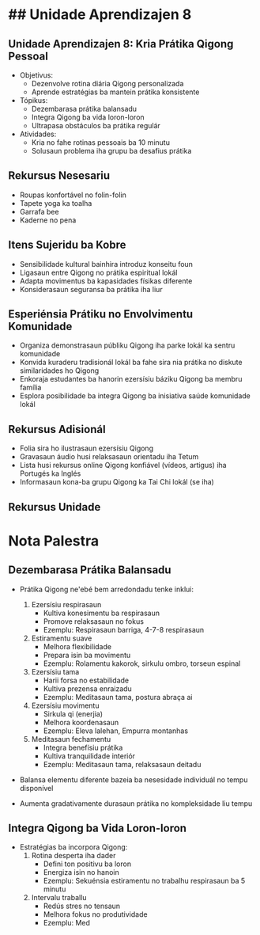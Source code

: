 # ## Unidade Aprendizajen 8

## Unidade Aprendizajen 8: Kria Prátika Qigong Pessoal
- Objetivus:
  * Dezenvolve rotina diária Qigong personalizada
  * Aprende estratégias ba mantein prátika konsistente
- Tópikus:
  * Dezembarasa prátika balansadu
  * Integra Qigong ba vida loron-loron
  * Ultrapasa obstáculos ba prátika regulár
- Atividades:
  * Kria no fahe rotinas pessoais ba 10 minutu
  * Solusaun problema iha grupu ba desafius prátika

## Rekursus Nesesariu

- Roupas konfortável no folin-folin
- Tapete yoga ka toalha
- Garrafa bee
- Kaderne no pena

## Itens Sujeridu ba Kobre

- Sensibilidade kultural bainhira introduz konseitu foun
- Ligasaun entre Qigong no prátika espiritual lokál
- Adapta movimentus ba kapasidades físikas diferente
- Konsiderasaun seguransa ba prátika iha liur

## Esperiénsia Prátiku no Envolvimentu Komunidade

- Organiza demonstrasaun públiku Qigong iha parke lokál ka sentru komunidade
- Konvida kuraderu tradisionál lokál ba fahe sira nia prátika no diskute similaridades ho Qigong
- Enkoraja estudantes ba hanorin ezersísiu báziku Qigong ba membru família
- Esplora posibilidade ba integra Qigong ba inisiativa saúde komunidade lokál

## Rekursus Adisionál

- Folia sira ho ilustrasaun ezersísiu Qigong
- Gravasaun áudio husi relaksasaun orientadu iha Tetum
- Lista husi rekursus online Qigong konfiável (vídeos, artigus) iha Portugés ka Inglés
- Informasaun kona-ba grupu Qigong ka Tai Chi lokál (se iha)

## Rekursus Unidade

# Nota Palestra

## Dezembarasa Prátika Balansadu

- Prátika Qigong ne'ebé bem arredondadu tenke inklui:
  1. Ezersísiu respirasaun
     - Kultiva konesimentu ba respirasaun
     - Promove relaksasaun no fokus
     - Ezemplu: Respirasaun barriga, 4-7-8 respirasaun
  2. Estiramentu suave
     - Melhora flexibilidade
     - Prepara isin ba movimentu
     - Ezemplu: Rolamentu kakorok, sirkulu ombro, torseun espinal
  3. Ezersísiu tama
     - Harii forsa no estabilidade
     - Kultiva prezensa enraizadu
     - Ezemplu: Meditasaun tama, postura abraça ai
  4. Ezersísiu movimentu
     - Sirkula qi (enerjia)
     - Melhora koordenasaun
     - Ezemplu: Eleva lalehan, Empurra montanhas
  5. Meditasaun fechamentu
     - Integra benefísiu prátika
     - Kultiva tranquilidade interiór
     - Ezemplu: Meditasaun tama, relaksasaun deitadu

- Balansa elementu diferente bazeia ba nesesidade individuál no tempu disponível
- Aumenta gradativamente durasaun prátika no kompleksidade liu tempu

## Integra Qigong ba Vida Loron-loron

- Estratégias ba incorpora Qigong:
  1. Rotina desperta iha dader
     - Defini ton positivu ba loron
     - Energiza isin no hanoin
     - Ezemplu: Sekuénsia estiramentu no trabalhu respirasaun ba 5 minutu
  2. Intervalu traballu
     - Redús stres no tensaun
     - Melhora fokus no produtividade
     - Ezemplu: Med